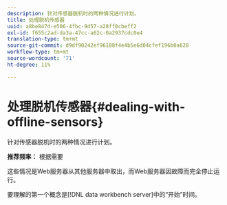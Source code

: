 ```yaml
---
description: 针对传感器脱机时的两种情况进行计划。
title: 处理脱机传感器
uuid: a8be847d-e506-4fbc-9d57-a28ff0cbeff2
exl-id: f655c2ad-da3a-47cc-a62c-0a2937cdc0e4
translation-type: tm+mt
source-git-commit: d9df90242ef96188f4e4b5e6d04cfef196b0a628
workflow-type: tm+mt
source-wordcount: '71'
ht-degree: 11%

---
```


# 处理脱机传感器{#dealing-with-offline-sensors}

针对传感器脱机时的两种情况进行计划。

**推荐频率：** 根据需要

这些情况是Web服务器从其他服务器中取出，而Web服务器因故障而完全停止运行。

要理解的第一个概念是[!DNL data workbench server]中的“开始”时间。

